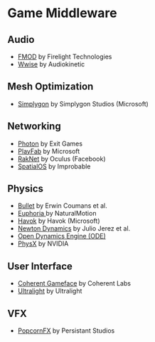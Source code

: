 # Game Middleware

## Audio

- [FMOD](https://www.fmod.com/) by Firelight Technologies
- [Wwise](https://www.audiokinetic.com/products/wwise/) by Audiokinetic

## Mesh Optimization

- [Simplygon](https://simplygon.com/) by Simplygon Studios (Microsoft)

## Networking

- [Photon](https://www.photonengine.com/) by Exit Games
- [PlayFab](https://playfab.com/) by Microsoft
- [RakNet](http://www.jenkinssoftware.com/) by Oculus (Facebook)
- [SpatialOS](https://ims.improbable.io/products/spatialos) by Improbable

## Physics

- [Bullet](https://www.pybullet.org/) by  Erwin Coumans et al.
- [Euphoria ](https://naturalmotion.com/) by NaturalMotion
- [Havok](https://www.havok.com/) by Havok (Microsoft)
- [Newton Dynamics](newtondynamics.com/) by Julio Jerez et al.
- [Open Dynamics Engine (ODE)](http://www.ode.org/)
- [PhysX](https://developer.nvidia.com/gameworks-physx-overview) by NVIDIA

## User Interface

- [Coherent Gameface](https://coherent-labs.com/products/coherent-gameface/) by Coherent Labs
- [Ultralight](https://ultralig.ht/) by Ultralight
 
## VFX

- [PopcornFX](https://www.popcornfx.com/) by Persistant Studios
